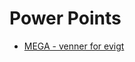 # Power Points
- [MEGA - venner for evigt](https://github.com/andersbe/powerpoints/raw/main/MEGA.pptx)
